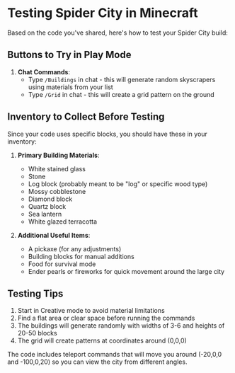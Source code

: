 # Testing Spider City in Minecraft

Based on the code you've shared, here's how to test your Spider City build:

## Buttons to Try in Play Mode

1. **Chat Commands**:
   - Type `/Buildings` in chat - this will generate random skyscrapers using materials from your list
   - Type `/Grid` in chat - this will create a grid pattern on the ground

## Inventory to Collect Before Testing

Since your code uses specific blocks, you should have these in your inventory:

1. **Primary Building Materials**:
   - White stained glass
   - Stone
   - Log block (probably meant to be "log" or specific wood type)
   - Mossy cobblestone
   - Diamond block
   - Quartz block
   - Sea lantern
   - White glazed terracotta

2. **Additional Useful Items**:
   - A pickaxe (for any adjustments)
   - Building blocks for manual additions
   - Food for survival mode
   - Ender pearls or fireworks for quick movement around the large city

## Testing Tips

1. Start in Creative mode to avoid material limitations
2. Find a flat area or clear space before running the commands
3. The buildings will generate randomly with widths of 3-6 and heights of 20-50 blocks
4. The grid will create patterns at coordinates around (0,0,0)

The code includes teleport commands that will move you around (-20,0,0 and -100,0,20) so you can view the city from different angles.
